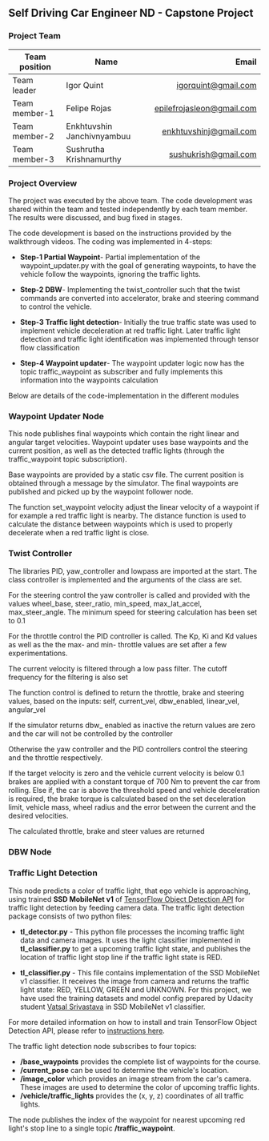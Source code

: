 ## Self Driving Car Engineer ND - Capstone Project


### Project Team
| Team position        | Name           | Email  |
| ------------- | ------------- | -----:|
| Team leader      | Igor Quint | igorquint@gmail.com |
| Team member-1      | Felipe Rojas      |   epilefrojasleon@gmail.com |
| Team member-2 | Enkhtuvshin Janchivnyambuu      |    enkhtuvshinj@gmail.com |
| Team member-3 | Sushrutha Krishnamurthy      |    sushukrish@gmail.com |


### Project Overview
The project was executed by the above team. The code development was shared within the team and tested independently by each team member. The results were discussed, and bug fixed in stages.

The code development is based on the instructions provided by the walkthrough videos. The coding was implemented in 4-steps:

* **Step-1 Partial Waypoint**-
Partial implementation of the waypoint_updater.py with the goal of generating waypoints, to have the vehicle follow the waypoints, ignoring the traffic lights.

* **Step-2 DBW**-
Implementing the twist_controller such that the twist commands are converted into accelerator, brake and steering command to control the vehicle.

* **Step-3 Traffic light detection**-
Initially the true traffic state was used to implement vehicle deceleration at red traffic light. Later traffic light detection and traffic light identification was implemented through tensor flow classification

* **Step-4 Waypoint updater**-
The waypoint updater logic now has the topic traffic_waypoint as subscriber and fully implements this information into the waypoints calculation

Below are details of the code-implementation in the different modules
  

### Waypoint Updater Node
This node publishes final waypoints which contain the right linear and angular target velocities. Waypoint updater uses base waypoints and the current position, as well as the detected traffic lights (through the traffic_waypoint topic subscription).

Base waypoints are provided by a static csv file. The current position is obtained through a message by the simulator. The final waypoints are published and picked up by the waypoint follower node.

The function set_waypoint velocity adjust the linear velocity of a waypoint if for example a red traffic light is nearby. The distance function is used to calculate the distance between waypoints which is used to properly decelerate when a red traffic light is close.


### Twist Controller
The libraries PID, yaw_controller and lowpass are imported at the start. The class controller is implemented and the arguments of the class are set.

For the steering control the yaw controller is called and provided with the values wheel_base, steer_ratio, min_speed, max_lat_accel, max_steer_angle. The minimum speed for steering calculation has been set to 0.1

For the throttle control the PID controller is called. The Kp, Ki and Kd values as well as the the max- and min- throttle values are set after a few experimentations. 

The current velocity is filtered through a low pass filter. The cutoff frequency for the filtering is also set

The function control is defined to return the throttle, brake and steering values, based on the inputs: self, current_vel, dbw_enabled, linear_vel, angular_vel

If the simulator returns dbw_ enabled as inactive the return values are zero and the car will not be controlled by the controller

Otherwise the yaw controller and the PID controllers control the steering and the throttle respectively. 

If the target velocity is zero and the vehicle current velocity is below 0.1 brakes are applied with a constant torque of 700 Nm to prevent the car from rolling.  Else if, the car is above the threshold speed and vehicle deceleration is required, the brake torque is calculated based on the set deceleration limit, vehicle mass, wheel radius and the error between the current and the desired velocities.

The calculated throttle, brake and steer values are returned 



### DBW Node



### Traffic Light Detection
This node predicts a color of traffic light, that ego vehicle is approaching, using trained **SSD MobileNet v1** of [TensorFlow Object Detection API](https://github.com/tensorflow/models/tree/master/research/object_detection) for traffic light detection by feeding camera data. 
The traffic light detection package consists of two python files:

* **tl_detector.py** - 
This python file processes the incoming traffic light data and camera images. 
It uses the light classifier implemented in **tl_classifier.py** to get a upcoming traffic light state, and publishes the location of traffic light stop line if the traffic light state is RED.

* **tl_classifier.py** -
This file contains implementation of the SSD MobileNet v1 classifier. 
It receives the image from camera and returns the traffic light state: RED, YELLOW, GREEN and UNKNOWN.
For this project, we have used the training datasets and model config prepared by Udacity student [Vatsal Srivastava](https://github.com/coldKnight/TrafficLight_Detection-TensorFlowAPI) in SSD MobileNet v1 classifier.

For more detailed information on how to install and train TensorFlow Object Detection API, please refer to [instructions here](./instructions.md).

The traffic light detection node subscribes to four topics:

* **/base_waypoints** provides the complete list of waypoints for the course.
* **/current_pose** can be used to determine the vehicle's location.
* **/image_color** which provides an image stream from the car's camera. These images are used to determine the color of upcoming traffic lights.
* **/vehicle/traffic_lights** provides the (x, y, z) coordinates of all traffic lights.

The node publishes the index of the waypoint for nearest upcoming red light's stop line to a single topic **/traffic_waypoint**.
